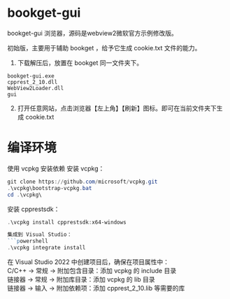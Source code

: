 # bookget-gui
bookget-gui 浏览器，源码是webview2微软官方示例修改版。   

初始版，主要用于辅助 bookget ，给予它生成 cookie.txt 文件的能力。   

1. 下载解压后，放置在 bookget 同一文件夹下。
```
bookget-gui.exe 
cpprest_2_10.dll    
WebView2Loader.dll    
gui       
```

2. 打开任意网站，点击浏览器【左上角】【刷新】图标。即可在当前文件夹下生成 cookie.txt


# 编译环境

使用 vcpkg 安装依赖
​安装 vcpkg​：
```powershell
git clone https://github.com/microsoft/vcpkg.git
.\vcpkg\bootstrap-vcpkg.bat
cd .\vcpkg\
```
​安装 cpprestsdk​：
```powershell
.\vcpkg install cpprestsdk:x64-windows

​集成到 Visual Studio​：
```powershell
.\vcpkg integrate install
```

在 Visual Studio 2022 中创建项目后，确保在项目属性中：   
C/C++ → 常规 → 附加包含目录：添加 vcpkg 的 include 目录   
链接器 → 常规 → 附加库目录：添加 vcpkg 的 lib 目录   
链接器 → 输入 → 附加依赖项：添加 cpprest_2_10.lib 等需要的库   

